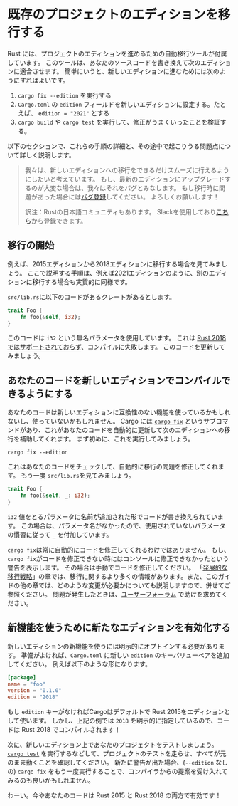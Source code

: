 <!--
# Transitioning an existing project to a new edition
-->
# 既存のプロジェクトのエディションを移行する

<!--
Rust includes tooling to automatically transition a project from one edition to the next.
It will update your source code so that it is compatible with the next edition.
Briefly, the steps to update to the next edition are:
-->

Rust には、プロジェクトのエディションを進めるための自動移行ツールが付属しています。
このツールは、あなたのソースコードを書き換えて次のエディションに適合させます。
簡単にいうと、新しいエディションに進むためには次のようにすればよいです。

<!--
1. Run `cargo fix --edition`
2. Edit `Cargo.toml` and set the `edition` field to the next edition, for example `edition = "2021"`
3. Run `cargo build` or `cargo test` to verify the fixes worked.
-->

1. `cargo fix --edition` を実行する
2. `Cargo.toml` の `edition` フィールドを新しいエディションに設定する。たとえば、 `edition = "2021"` とする
3. `cargo build` や `cargo test` を実行して、修正がうまくいったことを検証する。

<!--
The following sections dig into the details of these steps, and some of the issues you may encounter along the way.
-->

以下のセクションで、これらの手順の詳細と、その途中で起こりうる問題点について詳しく説明します。

<!--
> It's our intention that the migration to new editions is as smooth an
> experience as possible. If it's difficult for you to upgrade to the latest edition,
> we consider that a bug. If you run into problems with this process, please
> [file a bug](https://github.com/rust-lang/rust/issues/new/choose). Thank you!
-->

> 我々は、新しいエディションへの移行をできるだけスムーズに行えるようにしたいと考えています。
> もし、最新のエディションにアップグレードするのが大変な場合は、我々はそれをバグとみなします。
> もし移行時に問題があった場合には[バグ登録](https://github.com/rust-lang/rust/issues/new/choose)してください。
> よろしくお願いします！
>
> 訳注：Rustの日本語コミュニティもあります。
> Slackを使用しており[こちら](https://rust-jp.herokuapp.com/)から登録できます。

<!--
## Starting the migration
-->

## 移行の開始

<!--
As an example, let's take a look at transitioning from the 2015 edition to the 2018 edition.
The steps are essentially the same when transitioning to other editions like 2021.
-->

例えば、2015エディションから2018エディションに移行する場合を見てみましょう。
ここで説明する手順は、例えば2021エディションのように、別のエディションに移行する場合も実質的に同様です。

<!--
Imagine we have a crate that has this code in `src/lib.rs`:
-->

`src/lib.rs`に以下のコードがあるクレートがあるとします。

```rust
trait Foo {
    fn foo(&self, i32);
}
```

<!--
This code uses an anonymous parameter, that `i32`. This is [not
supported in Rust 2018](../rust-2018/trait-system/no-anon-params.md), and
so this would fail to compile. Let's get this code up to date!
-->

このコードは `i32` という無名パラメータを使用しています。
これは [Rust 2018ではサポートされておらず](../rust-2018/trait-system/no-anon-params.md)、コンパイルに失敗します。
このコードを更新してみましょう。

<!--
## Updating your code to be compatible with the new edition
-->

## あなたのコードを新しいエディションでコンパイルできるようにする

<!--
Your code may or may not use features that are incompatible with the new edition.
In order to help transition to the next edition, Cargo includes the [`cargo fix`] subcommand to automatically update your source code.
To start, let's run it:
-->

あなたのコードは新しいエディションに互換性のない機能を使っているかもしれないし、使っていないかもしれません。
Cargo には [`cargo fix`] というサブコマンドがあり、これがあなたのコードを自動的に更新して次のエディションへの移行を補助してくれます。
まず初めに、これを実行してみましょう。

```console
cargo fix --edition
```

<!--
This will check your code, and automatically fix any issues that it can.
Let's look at `src/lib.rs` again:
-->

これはあなたのコードをチェックして、自動的に移行の問題を修正してくれます。
もう一度 `src/lib.rs`を見てみましょう。

```rust
trait Foo {
    fn foo(&self, _: i32);
}
```

<!--
It's re-written our code to introduce a parameter name for that `i32` value.
In this case, since it had no name, `cargo fix` will replace it with `_`,
which is conventional for unused variables.
-->

`i32` 値をとるパラメータに名前が追加された形でコードが書き換えられています。
この場合は、パラメータ名がなかったので、使用されていないパラメータの慣習に従って `_` を付加しています。

<!--
`cargo fix` can't always fix your code automatically.
If `cargo fix` can't fix something, it will print the warning that it cannot fix
to the console. If you see one of these warnings, you'll have to update your code manually.
See the [Advanced migration strategies] chapter for more on working with the migration process, and read the chapters in this guide which explain which changes are needed.
If you have problems, please seek help at the [user's forums](https://users.rust-lang.org/).
-->

`cargo fix`は常に自動的にコードを修正してくれるわけではありません。
もし、`cargo fix`がコードを修正できない時にはコンソールに修正できなかったという警告を表示します。
その場合は手動でコードを修正してください。
「[発展的な移行戦略]」<!-- TODO: 章の名前に合わせてリンク名を変える必要があるかもしれません -->の章では、移行に関するより多くの情報があります。また、このガイドの他の章では、どのような変更が必要かについても説明しますので、併せてご参照ください。
問題が発生したときは、[ユーザーフォーラム](https://users.rust-lang.org/) で助けを求めてください。

<!--
## Enabling the new edition to use new features
-->

## 新機能を使うために新たなエディションを有効化する

<!--
In order to use some new features, you must explicitly opt in to the new
edition. Once you're ready to continue, change your `Cargo.toml` to add the new
`edition` key/value pair. For example:
-->

新しいエディションの新機能を使うには明示的にオプトインする必要があります。
準備がよければ、`Cargo.toml` に新しい `edition` のキーバリューペアを追加してください。
例えば以下のような形になります。


```toml
[package]
name = "foo"
version = "0.1.0"
edition = "2018"
```

<!--
If there's no `edition` key, Cargo will default to Rust 2015. But in this case,
we've chosen `2018`, and so our code will compile with Rust 2018!
-->

もし `edition` キーがなければCargoはデフォルトで Rust 2015をエディションとして使います。
しかし、上記の例では `2018` を明示的に指定しているので、コードは Rust 2018 でコンパイルされます！

<!--
The next step is to test your project on the new edition.
Run your project tests to verify that everything still works, such as running [`cargo test`].
If new warnings are issued, you may want to consider running `cargo fix` again (without the `--edition` flag) to apply any suggestions given by the compiler.
-->

次に、新しいエディション上であなたのプロジェクトをテストしましょう。
[`cargo test`] を実行するなどして、プロジェクトのテストを走らせ、すべてが元のまま動くことを確認してください。
新たに警告が出た場合、(`--edition` なしの) `cargo fix` をもう一度実行することで、コンパイラからの提案を受け入れてみるのも良いかもしれません。

<!--
Congrats! Your code is now valid in both Rust 2015 and Rust 2018!
-->

わーい。今やあなたのコードは Rust 2015 と Rust 2018 の両方で有効です！

<!--
[`cargo fix`]: ../../cargo/commands/cargo-fix.html
[`cargo test`]: ../../cargo/commands/cargo-test.html
[Advanced migration strategies]: advanced-migrations.md
[nightly channel]: ../../book/appendix-07-nightly-rust.html
-->

[`cargo fix`]: ../../cargo/commands/cargo-fix.html
[`cargo test`]: ../../cargo/commands/cargo-test.html
[発展的な移行戦略]: advanced-migrations.md
[nightly channel]: ../../book/appendix-07-nightly-rust.html
